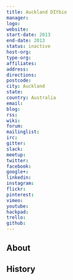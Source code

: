 ```yaml
---
title: Auckland DIYbio
manager: 
logo: 
website: 
start-date: 2013
end-date: 2013
status: inactive
host-org: 
type-org: 
affiliates: 
address: 
directions: 
postcode: 
city: Auckland
state: 
country: Australia
email: 
blog: 
rss: 
wiki: 
forum: 
mailinglist: 
irc: 
gitter: 
slack: 
meetup: 
twitter: 
facebook: 
google+: 
linkedin: 
instagram: 
flickr: 
pinterest: 
vimeo: 
youtube: 
hackpad: 
trello: 
github: 
---
```


## About

## History
